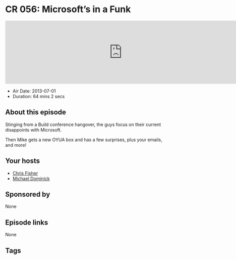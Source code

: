 # CR 056: Microsoft’s in a Funk

<iframe src="https://player.fireside.fm/v2/MLf2ZzhC+D4APq6Pk?theme=dark" width="740" height="200" frameborder="0" scrolling="no"></iframe>

* Air Date: 2013-07-01
* Duration: 64 mins 2 secs

## About this episode

Stinging from a Build conference hangover,  the guys focus on their current disappoints with Microsoft.

Then Mike gets a new OYUA box and has a few surprises, plus your emails, and more!

## Your hosts
* [Chris Fisher](https://coder.show/hosts/chrislas)
* [Michael Dominick](https://coder.show/hosts/michael)

## Sponsored by

None



## Episode links

None



## Tags

